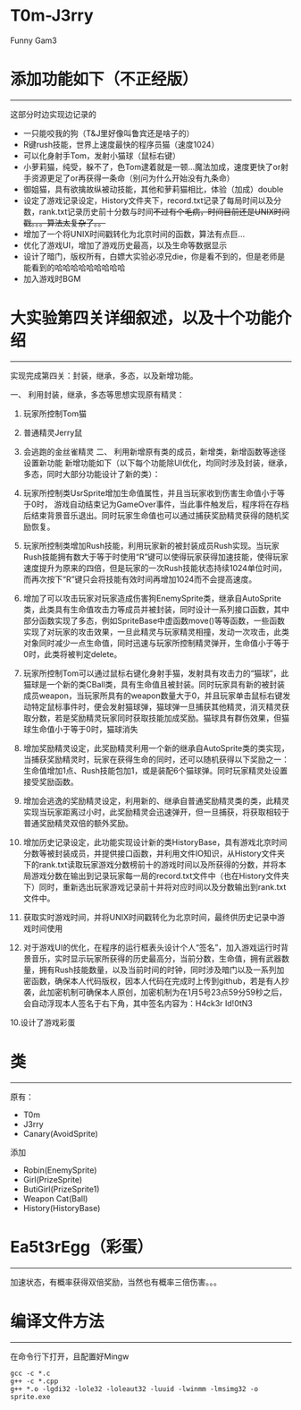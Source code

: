 # T0m-J3rry
Funny Gam3

# 添加功能如下（不正经版）
***

这部分时边实现边记录的

* 一只能咬我的狗（T&J里好像叫鲁宾还是啥子的）
* R键rush技能，世界上速度最快的程序员猫（速度1024）
* 可以化身射手Tom，发射小猫球（鼠标右键）
* 小萝莉猫，纯受，躲不了，色Tom逮着就是一顿...魔法加成，速度更快了or射手资源更足了or再获得一条命（别问为什么开始没有九条命）
* 御姐猫，具有欲擒故纵被动技能，其他和萝莉猫相比，体验（加成）double
* 设定了游戏记录设定，History文件夹下，record.txt记录了每局时间以及分数，rank.txt记录历史前十分数与时间~~不过有个毛病，时间目前还是UNIX时间戳。。。算法太复杂了。。~~
* 增加了一个将UNIX时间戳转化为北京时间的函数，算法有点巨...
* 优化了游戏UI，增加了游戏历史最高，以及生命等数据显示
* 设计了暗门，版权所有，白嫖大实验必凉兄die，你是看不到的，但是老师是能看到的哈哈哈哈哈哈哈哈哈
* 加入游戏时BGM

# 大实验第四关详细叙述，以及十个功能介绍
***
实现完成第四关：封装，继承，多态，以及新增功能。

一、	利用封装，继承，多态等思想实现原有精灵：

1.	玩家所控制Tom猫
2.	普通精灵Jerry鼠
3.	会逃跑的金丝雀精灵
二、 利用新增原有类的成员，新增类，新增函数等途径设置新功能 
新增功能如下（以下每个功能除UI优化，均同时涉及封装，继承，多态，同时大部分功能设计了新的类）：

1.	玩家所控制类UsrSprite增加生命值属性，并且当玩家收到伤害生命值小于等于0时， 游戏自动结束记为GameOver事件，当此事件触发后，程序将在存档后结束背景音乐退出。同时玩家生命值也可以通过捕获奖励精灵获得的随机奖励恢复。
2.	玩家所控制类增加Rush技能，利用玩家新的被封装成员Rush实现。当玩家Rush技能拥有数大于等于时使用“R”键可以使得玩家获得加速技能，使得玩家速度提升为原来的四倍，但是玩家的一次Rush技能状态持续1024单位时间，而再次按下“R”键只会将技能有效时间再增加1024而不会提高速度。
3.	增加了可以攻击玩家对玩家造成伤害狗EnemySprite类，继承自AutoSprite类，此类具有生命值攻击力等成员并被封装，同时设计一系列接口函数，其中部分函数实现了多态，例如SpriteBase中虚函数move()等等函数，一些函数实现了对玩家的攻击效果，一旦此精灵与玩家精灵相撞，发动一次攻击，此类对象同时减少一点生命值，同时迅速与玩家所控制精灵弹开，生命值小于等于0时，此类将被判定delete。
4.	玩家所控制Tom可以通过鼠标右键化身射手猫，发射具有攻击力的“猫球”，此猫球是一个新的类CBall类，具有生命值且被封装。同时玩家具有新的被封装成员weapon，当玩家所具有的weapon数量大于0，并且玩家单击鼠标右键发动特定鼠标事件时，便会发射猫球弹，猫球弹一旦捕获其他精灵，消灭精灵获取分数，若是奖励精灵玩家同时获取技能加成奖励。猫球具有群伤效果，但猫球生命值小于等于0时，猫球消失
5.	增加奖励精灵设定，此奖励精灵利用一个新的继承自AutoSprite类的类实现，当捕获奖励精灵时，玩家在获得生命的同时，还可以随机获得以下奖励之一：生命值增加1点、Rush技能包加1，或是装配6个猫球弹。同时玩家精灵处设置接受奖励函数。
6.	增加会逃逸的奖励精灵设定，利用新的、继承自普通奖励精灵类的类，此精灵实现当玩家距离过小时，此奖励精灵会迅速弹开，但一旦捕获，将获取相较于普通奖励精灵双倍的额外奖励。
7.	增加历史记录设定，此功能实现设计新的类HistoryBase，具有游戏北京时间分数等被封装成员，并提供接口函数，并利用文件IO知识，从History文件夹下的rank.txt读取玩家游戏分数榜前十的游戏时间以及所获得的分数，并将本局游戏分数在输出到记录玩家每一局的record.txt文件中（也在History文件夹下）同时，重新选出玩家游戏记录前十并将对应时间以及分数输出到rank.txt文件中。
8.	获取实时游戏时间，并将UNIX时间戳转化为北京时间，最终供历史记录中游戏时间使用
9.	对于游戏UI的优化，在程序的运行框表头设计个人“签名”，加入游戏运行时背景音乐，实时显示玩家所获得的历史最高分，当前分数，生命值，拥有武器数量，拥有Rush技能数量，以及当前时间的时钟，同时涉及暗门以及一系列加密函数，确保本人代码版权，因本人代码在完成时上传到github，若是有人抄袭，此加密机制可确保本人原创，加密机制为在1月5号23点59分59秒之后，会自动浮现本人签名于右下角，其中签名内容为：H4ck3r Id!0tN3

10.设计了游戏彩蛋

# 类
***

原有：
* T0m
* J3rry
* Canary(AvoidSprite)

添加
* Robin(EnemySprite)
* Girl(PrizeSprite)
* ButiGirl(PrizeSprite1)
* Weapon Cat(Ball)
* History(HistoryBase)

# Ea5t3rEgg（彩蛋）
***
加速状态，有概率获得双倍奖励，当然也有概率三倍伤害。。。

# 编译文件方法
***

在命令行下打开，且配置好Mingw
```shell
gcc -c *.c 
g++ -c *.cpp 
g++ *.o -lgdi32 -lole32 -loleaut32 -luuid -lwinmm -lmsimg32 -o sprite.exe
```
